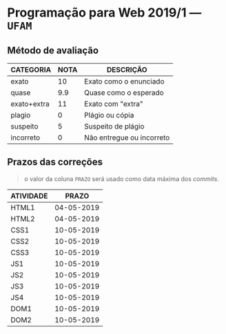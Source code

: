 # Programação para Web 2019/1 &mdash; `UFAM`

## <!-- :metodo --> Método de avaliação

CATEGORIA   | NOTA | DESCRIÇÃO
------------|------|----------
exato       | 10   | Exato como o enunciado
quase       | 9.9  | Quase como o esperado
exato+extra | 11   | Exato com "extra"
plagio      | 0    | Plágio ou cópia
suspeito    | 5    | Suspeito de plágio
incorreto   | 0    | Não entregue ou incorreto

## <!-- :prazos --> Prazos das correções
> o valor da coluna `PRAZO` será usado como data máxima dos _commits_.

ATIVIDADE | PRAZO
----------|-------
HTML1     | 04-05-2019
HTML2     | 04-05-2019
CSS1      | 10-05-2019
CSS2      | 10-05-2019
CSS3      | 10-05-2019
JS1       | 10-05-2019
JS2       | 10-05-2019
JS3       | 10-05-2019
JS4       | 10-05-2019
DOM1      | 10-05-2019
DOM2      | 10-05-2019
